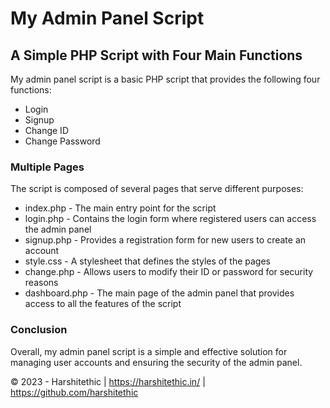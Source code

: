 <h1>My Admin Panel Script</h1>
<h2>A Simple PHP Script with Four Main Functions</h2>

<p>My admin panel script is a basic PHP script that provides the following four functions:</p>

<ul>
	<li>Login</li>
	<li>Signup</li>
	<li>Change ID</li>
	<li>Change Password</li>
</ul>

<h3>Multiple Pages</h3>
<p>The script is composed of several pages that serve different purposes:</p>

<ul>
	<li>index.php - The main entry point for the script</li>
	<li>login.php - Contains the login form where registered users can access the admin panel</li>
	<li>signup.php - Provides a registration form for new users to create an account</li>
	<li>style.css - A stylesheet that defines the styles of the pages</li>
	<li>change.php - Allows users to modify their ID or password for security reasons</li>
	<li>dashboard.php - The main page of the admin panel that provides access to all the features of the script</li>
</ul>

<h3>Conclusion</h3>
<p>Overall, my admin panel script is a simple and effective solution for managing user accounts and ensuring the security of the admin panel.</p>

<p>&copy; 2023 - Harshitethic | <a href="https://harshitethic.in/">https://harshitethic.in/</a> | <a href="https://github.com/harshitethic">https://github.com/harshitethic</a></p>
